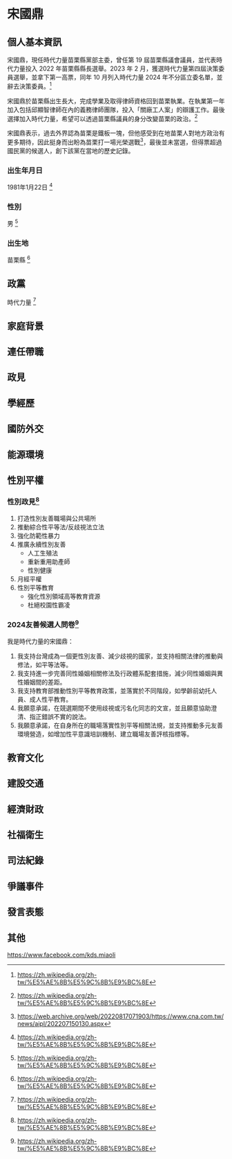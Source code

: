 # 宋國鼎

## 個人基本資訊

宋國鼎，現任時代力量苗栗縣黨部主委，曾任第 19 屆苗栗縣議會議員，並代表時代力量投入 2022 年苗栗縣縣長選舉。2023 年 2 月，獲選時代力量第四屆決策委員選舉，並拿下第一高票，同年 10 月列入時代力量 2024 年不分區立委名單，並辭去決策委員。[^1]

宋國鼎於苗栗縣出生長大，完成學業及取得律師資格回到苗栗執業。在執業第一年加入包括邱顯智律師在內的義務律師團隊，投入「關廠工人案」的辯護工作。最後選擇加入時代力量，希望可以透過苗栗縣議員的身分改變苗栗的政治。[^1]

宋國鼎表示，過去外界認為苗栗是鐵板一塊，但他感受到在地苗栗人對地方政治有更多期待，因此挺身而出盼為苗栗打一場光榮選戰[^2]，最後並未當選，但得票超過國民黨的候選人，創下該黨在當地的歷史記錄。

### 出生年月日 

1981年1月22日 [^1]

### 性別

男 [^1]

### 出生地

苗栗縣 [^1]

[^1]: https://zh.wikipedia.org/zh-tw/%E5%AE%8B%E5%9C%8B%E9%BC%8E
[^2]: https://web.archive.org/web/20220817071903/https://www.cna.com.tw/news/aipl/202207150130.aspx

## 政黨

時代力量 [^1]

[^1]: https://www.facebook.com/photo.php?fbid=918048556346614&set=pb.100044244348432.-2207520000&type=3

## 家庭背景

## 連任帶職

## 政見

## 學經歷

## 國防外交

## 能源環境

## 性別平權

### 性別政見[^1]

1. 打造性別友善職場與公共場所
1. 推動綜合性平等法/反歧視法立法
1. 強化防範性暴力
1. 推廣永續性別友善
    - 人工生殖法
    - 重新重用助產師
    - 性別健康
1. 月經平權
1. 性別平等教育
    - 強化性別領域高等教育資源
    - 杜絕校園性霸凌

### 2024友善候選人問卷[^1]

我是時代力量的宋國鼎：

1. 我支持台灣成為一個更性別友善、減少歧視的國家，並支持相關法律的推動與修法，如平等法等。
1. 我支持進一步完善同性婚姻相關修法及行政體系配套措施，減少同性婚姻與異性婚姻間的差距。
1. 我支持教育部推動性別平等教育政策，並落實於不同階段，如學齡前幼托人員、成人性平教育。
1. 我願意承諾，在競選期間不使用歧視或污名化同志的文宣，並且願意協助澄清、指正錯誤不實的說法。
1. 我願意承諾，在自身所在的職場落實性別平等相關法規，並支持推動多元友善環境營造，如增加性平意識培訓機制、建立職場友善評核指標等。

[^1]: https://pridewatch.tw/candidate/wl00415611

## 教育文化

## 建設交通

## 經濟財政

## 社福衛生

## 司法紀錄

## 爭議事件

## 發言表態

## 其他

https://www.facebook.com/kds.miaoli